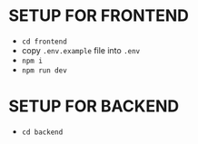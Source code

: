 # SETUP FOR FRONTEND
- `cd frontend`
- copy `.env.example` file into `.env`
- `npm i`
- `npm run dev`

# SETUP FOR BACKEND
- `cd backend`